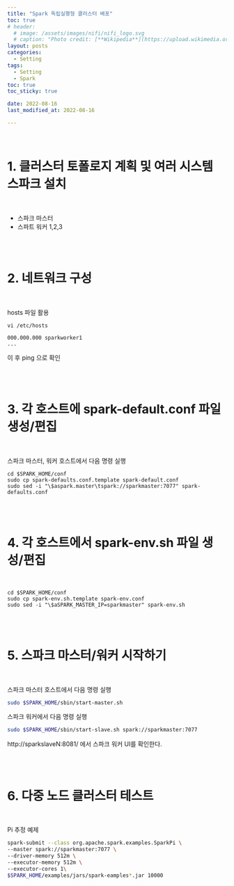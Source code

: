 ```yaml
---
title: "Spark 독립실행형 클러스터 배포"
toc: true
# header:
  # image: /assets/images/nifi/nifi_logo.svg
  # caption: "Photo credit: [**Wikipedia**](https://upload.wikimedia.org/wikipedia/commons/f/ff/Apache-nifi-logo.svg)"
layout: posts
categories:
  - Setting
tags:
  - Setting
  - Spark
toc: true
toc_sticky: true

date: 2022-08-16
last_modified_at: 2022-08-16

---
```


<br>

# 1. 클러스터 토폴로지 계획 및 여러 시스템 스파크 설치

<br>

- 스파크 마스터
- 스파트 워커 1,2,3

<br><br>

# 2. 네트워크 구성

<br>

hosts 파일 활용

```
vi /etc/hosts

000.000.000 sparkworker1
...
```

이 후 ping 으로 확인

<br><br>

# 3. 각 호스트에 spark-default.conf 파일 생성/편집

<br>

스파크 마스터, 워커 호스트에서 다음 명령 실행

```
cd $SPARK_HOME/conf
sudo cp spark-defaults.conf.template spark-default.conf
sudo sed -i "\$aspark.master\tspark://sparkmaster:7077" spark-defaults.conf
```

<br><br>

# 4. 각 호스트에서 spark-env.sh 파일 생성/편집

<br>

```
cd $SPARK_HOME/conf
sudo cp spark-env.sh.template spark-env.conf
sudo sed -i "\$aSPARK_MASTER_IP=sparkmaster" spark-env.sh
```

<br><br>

# 5. 스파크 마스터/워커 시작하기

<br>

스파크 마스터 호스트에서 다음 명령 실행

```sh
sudo $SPARK_HOME/sbin/start-master.sh
```

스파크 워커에서 다음 명령 실행

```sh
sudo $SPARK_HOME/sbin/start-slave.sh spark://sparkmaster:7077
```

http://sparkslaveN:8081/ 에서 스파크 워커 UI를 확인한다.

<br><br>

# 6. 다중 노드 클러스터 테스트

<br>

Pi 추정 예제

```sh
spark-submit --class org.apache.spark.examples.SparkPi \
--master spark://sparkmaster:7077 \
--driver-memory 512m \
--executor-memory 512m \
--executor-cores 1\
$SPARK_HOME/examples/jars/spark-eamples*.jar 10000
```

<br><br>
